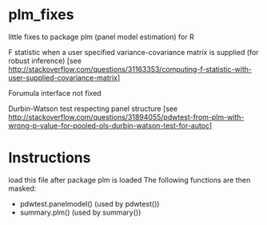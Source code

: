 # plm_fixes
little fixes to package plm (panel model estimation) for R

 F statistic when a user specified variance-covariance matrix is supplied (for robust inference)
  [see http://stackoverflow.com/questions/31163353/computing-f-statistic-with-user-supplied-covariance-matrix]

  Forumula interface not fixed

 Durbin-Watson test respecting panel structure
  [see http://stackoverflow.com/questions/31894055/pdwtest-from-plm-with-wrong-p-value-for-pooled-ols-durbin-watson-test-for-autoc]


# Instructions
 load this file after package plm is loaded
 The following functions are then masked:
   - pdwtest.panelmodel() (used by pdwtest())
   - summary.plm() (used by summary())
